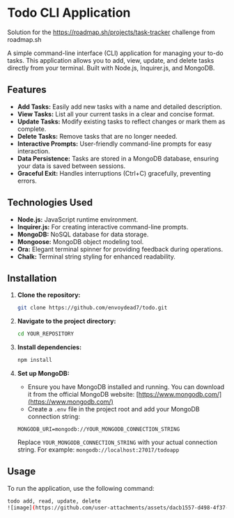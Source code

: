 # Todo CLI Application
Solution for the https://roadmap.sh/projects/task-tracker challenge from roadmap.sh

A simple command-line interface (CLI) application for managing your to-do tasks. This application allows you to add, view, update, and delete tasks directly from your terminal. Built with Node.js, Inquirer.js, and MongoDB.

## Features

*   **Add Tasks:** Easily add new tasks with a name and detailed description.
*   **View Tasks:** List all your current tasks in a clear and concise format.
*   **Update Tasks:** Modify existing tasks to reflect changes or mark them as complete.
*   **Delete Tasks:** Remove tasks that are no longer needed.
*   **Interactive Prompts:** User-friendly command-line prompts for easy interaction.
*   **Data Persistence:** Tasks are stored in a MongoDB database, ensuring your data is saved between sessions.
*   **Graceful Exit:** Handles interruptions (Ctrl+C) gracefully, preventing errors.

## Technologies Used

*   **Node.js:** JavaScript runtime environment.
*   **Inquirer.js:** For creating interactive command-line prompts.
*   **MongoDB:** NoSQL database for data storage.
*   **Mongoose:** MongoDB object modeling tool.
*   **Ora:** Elegant terminal spinner for providing feedback during operations.
*   **Chalk:** Terminal string styling for enhanced readability.

## Installation

1.  **Clone the repository:**

    ```bash
    git clone https://github.com/envoydead7/todo.git
    ```

2.  **Navigate to the project directory:**

    ```bash
    cd YOUR_REPOSITORY
    ```

3.  **Install dependencies:**

    ```bash
    npm install
    ```

4.  **Set up MongoDB:**
    *   Ensure you have MongoDB installed and running. You can download it from the official MongoDB website: [https://www.mongodb.com/](https://www.mongodb.com/)
    *   Create a `.env` file in the project root and add your MongoDB connection string:

    ```.env
    MONGODB_URI=mongodb://YOUR_MONGODB_CONNECTION_STRING
    ```

    Replace `YOUR_MONGODB_CONNECTION_STRING` with your actual connection string. For example: `mongodb://localhost:27017/todoapp`

## Usage

To run the application, use the following command:

```bash
todo add, read, update, delete
![image](https://github.com/user-attachments/assets/dacb1557-d498-4f37-a7bb-666576897528)

